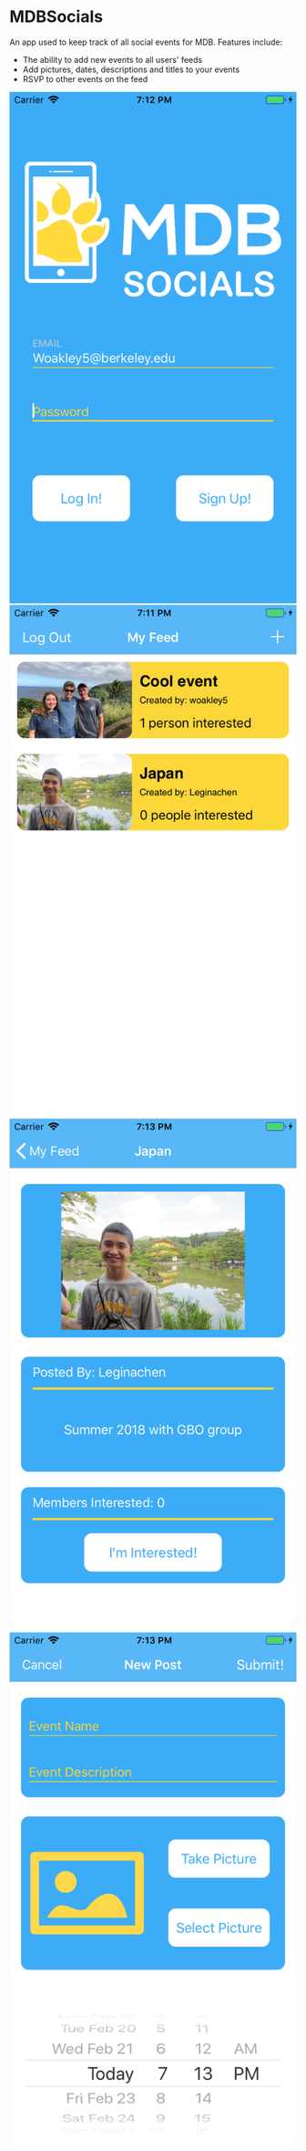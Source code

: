 # MDBSocials

An app used to keep track of all social events for MDB. Features include:
* The ability to add new events to all users' feeds
* Add pictures, dates, descriptions and titles to your events
* RSVP to other events on the feed

![](https://github.com/woakley5/MDBMiniProject3/blob/master/screenshot1.png)
![](https://github.com/woakley5/MDBMiniProject3/blob/master/screenshot2.png)
![](https://github.com/woakley5/MDBMiniProject3/blob/master/screenshot3.png)
![](https://github.com/woakley5/MDBMiniProject3/blob/master/screenshot4.png)
